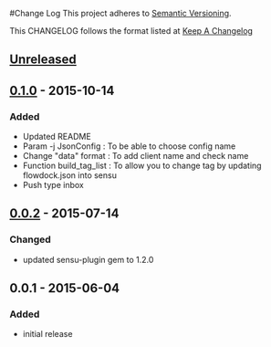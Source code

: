 #Change Log
This project adheres to [Semantic Versioning](http://semver.org/).

This CHANGELOG follows the format listed at [Keep A Changelog](http://keepachangelog.com/)

## [Unreleased]

## [0.1.0] - 2015-10-14
### Added
- Updated README
- Param -j JsonConfig : To be able to choose config name
- Change "data" format : To add client name and check name
- Function build_tag_list : To allow you to change tag by updating flowdock.json into sensu
- Push type inbox

## [0.0.2] - 2015-07-14
### Changed
- updated sensu-plugin gem to 1.2.0

## 0.0.1 - 2015-06-04
### Added
- initial release

[Unreleased]: https://github.com/sensu-plugins/sensu-plugins-flowdock/compare/0.1.0...HEAD
[0.1.0]: https://github.com/sensu-plugins/sensu-plugins-flowdock/compare/0.0.2...0.1.0
[0.0.2]: https://github.com/sensu-plugins/sensu-plugins-flowdock/compare/0.0.1...0.0.2